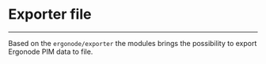 # Exporter file

---------------

Based on the `ergonode/exporter` the modules brings the possibility to export Ergonode PIM data to file.

